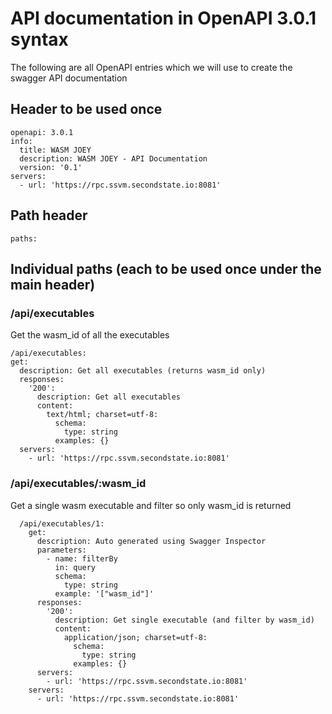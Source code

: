 # API documentation in OpenAPI 3.0.1 syntax
The following are all OpenAPI entries which we will use to create the swagger API documentation

## Header to be used once
```
openapi: 3.0.1
info:
  title: WASM JOEY
  description: WASM JOEY - API Documentation
  version: '0.1'
servers:
  - url: 'https://rpc.ssvm.secondstate.io:8081'
```

## Path header 
```
paths:
```
## Individual paths (each to be used once under the main header)

### /api/executables
Get the wasm_id of all the executables
```
/api/executables:
get:
  description: Get all executables (returns wasm_id only)
  responses:
    '200':
      description: Get all executables
      content:
        text/html; charset=utf-8:
          schema:
            type: string
          examples: {}
  servers:
    - url: 'https://rpc.ssvm.secondstate.io:8081'
```
### /api/executables/:wasm_id
Get a single wasm executable and filter so only wasm_id is returned
```
  /api/executables/1:
    get:
      description: Auto generated using Swagger Inspector
      parameters:
        - name: filterBy
          in: query
          schema:
            type: string
          example: '["wasm_id"]'
      responses:
        '200':
          description: Get single executable (and filter by wasm_id)
          content:
            application/json; charset=utf-8:
              schema:
                type: string
              examples: {}
      servers:
        - url: 'https://rpc.ssvm.secondstate.io:8081'
    servers:
      - url: 'https://rpc.ssvm.secondstate.io:8081'
```